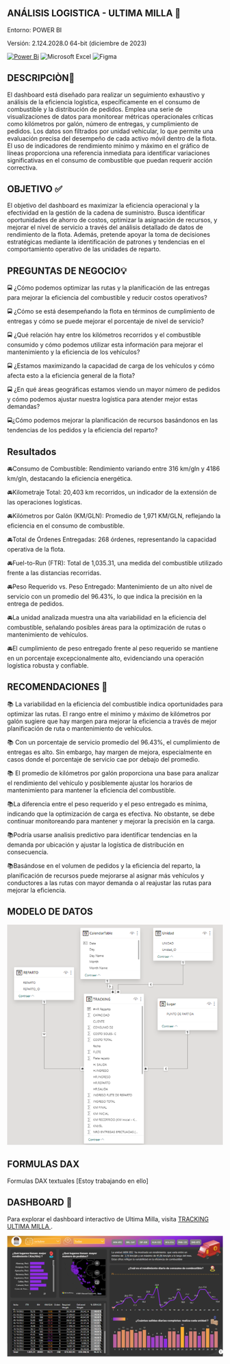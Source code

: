 ## ANÁLISIS LOGISTICA - ULTIMA MILLA 🚚 
Entorno: POWER BI

Versión: 2.124.2028.0 64-bit (diciembre de 2023)


[![Power Bi](https://img.shields.io/badge/power_bi-F2C811?style=for-the-badge&logo=powerbi&logoColor=black)](https://powerbi.microsoft.com/)
![Microsoft Excel](https://img.shields.io/badge/Microsoft_Excel-217346?style=for-the-badge&logo=microsoft-excel&logoColor=white)
![Figma](https://img.shields.io/badge/figma-%23F24E1E.svg?style=for-the-badge&logo=figma&logoColor=white)

## DESCRIPCIÒN📝

El dashboard está diseñado para realizar un seguimiento exhaustivo y análisis de la eficiencia logística, específicamente en el consumo de combustible y la distribución de pedidos. Emplea una serie de visualizaciones de datos para monitorear métricas operacionales críticas como kilómetros por galón, número de entregas, y cumplimiento de pedidos. Los datos son filtrados por unidad vehicular, lo que permite una evaluación precisa del desempeño de cada activo móvil dentro de la flota. El uso de indicadores de rendimiento mínimo y máximo en el gráfico de líneas proporciona una referencia inmediata para identificar variaciones significativas en el consumo de combustible que puedan requerir acción correctiva.


## OBJETIVO ✅

El objetivo del dashboard es maximizar la eficiencia operacional y la efectividad en la gestión de la cadena de suministro. Busca identificar oportunidades de ahorro de costos, optimizar la asignación de recursos, y mejorar el nivel de servicio a través del análisis detallado de datos de rendimiento de la flota. Además, pretende apoyar la toma de decisiones estratégicas mediante la identificación de patrones y tendencias en el comportamiento operativo de las unidades de reparto.


## PREGUNTAS DE NEGOCIO💡

🚍 ¿Cómo podemos optimizar las rutas y la planificación de las entregas para mejorar la eficiencia del combustible y reducir costos operativos?

🚍 ¿Cómo se está desempeñando la flota en términos de cumplimiento de entregas y cómo se puede mejorar el porcentaje de nivel de servicio?

🚍 ¿Qué relación hay entre los kilómetros recorridos y el combustible consumido y cómo podemos utilizar esta información para mejorar el mantenimiento y la eficiencia de los vehículos?

🚍 ¿Estamos maximizando la capacidad de carga de los vehículos y cómo afecta esto a la eficiencia general de la flota?

🚍 ¿En qué áreas geográficas estamos viendo un mayor número de pedidos y cómo podemos ajustar nuestra logística para atender mejor estas demandas?

🚍¿Cómo podemos mejorar la planificación de recursos basándonos en las tendencias de los pedidos y la eficiencia del reparto?


## Resultados 

🚘Consumo de Combustible: Rendimiento variando entre 316 km/gln y 4186 km/gln, destacando la eficiencia energética.

🚘Kilometraje Total: 20,403 km recorridos, un indicador de la extensión de las operaciones logísticas.

🚘Kilómetros por Galón (KM/GLN): Promedio de 1,971 KM/GLN, reflejando la eficiencia en el consumo de combustible.

🚘Total de Órdenes Entregadas: 268 órdenes, representando la capacidad operativa de la flota.

🚘Fuel-to-Run (FTR): Total de 1,035.31, una medida del combustible utilizado frente a las distancias recorridas.

🚘Peso Requerido vs. Peso Entregado: Mantenimiento de un alto nivel de servicio con un promedio del 96.43%, lo que indica la precisión en la entrega de pedidos.

🚘La unidad analizada muestra una alta variabilidad en la eficiencia del combustible, señalando posibles áreas para la optimización de rutas o mantenimiento de vehículos.

🚘El cumplimiento de peso entregado frente al peso requerido se mantiene en un porcentaje excepcionalmente alto, evidenciando una operación logística robusta y confiable.

## RECOMENDACIONES 🚀

📚 La variabilidad en la eficiencia del combustible indica oportunidades para optimizar las rutas. El rango entre el mínimo y máximo de kilómetros por galón sugiere que hay margen para mejorar la eficiencia a través de mejor planificación de ruta o mantenimiento de vehículos.

📚 Con un porcentaje de servicio promedio del 96.43%, el cumplimiento de entregas es alto. Sin embargo, hay margen de mejora, especialmente en casos donde el porcentaje de servicio cae por debajo del promedio.

📚 El promedio de kilómetros por galón proporciona una base para analizar el rendimiento del vehículo y posiblemente ajustar los horarios de mantenimiento para mantener la eficiencia del combustible.

 📚La diferencia entre el peso requerido y el peso entregado es mínima, indicando que la optimización de carga es efectiva. No obstante, se debe continuar monitoreando para mantener y mejorar la precisión en la carga.

 📚Podría usarse analisis predictivo para identificar tendencias en la demanda por ubicación y ajustar la logística de distribución en consecuencia.

 📚Basándose en el volumen de pedidos y la eficiencia del reparto, la planificación de recursos puede mejorarse al asignar más vehículos y conductores a las rutas con mayor demanda o al reajustar las rutas para mejorar la eficiencia.
 
## MODELO DE DATOS

<p align="center">
  <img src="https://github.com/Pear-itaPE/PORTFOLIO-POWER-BI/blob/main/LOGISTICA%20-%20ULTIMA%20MILLA/RECURSOS/MODELO%20DE%20DATOS.png" alt="MODELO DE DATOS">
</p>

## FORMULAS DAX

Formulas DAX textuales [Estoy trabajando en ello]
 
	
## DASHBOARD 📶
Para explorar el dashboard interactivo de Ultima Milla, visita [TRACKING ULTIMA MILLA ](https://app.powerbi.com/view?r=eyJrIjoiNDM0NWMzMDQtNDM1Yy00ZGViLTk5MWYtNTQxZjc1NDczODUyIiwidCI6Ijc4ODEzZTVjLWRmODYtNGZhYy04NWI0LTYwOGM0MjZlZmY2NiIsImMiOjR9).

![SALES](https://github.com/Pear-itaPE/PORTFOLIO-POWER-BI/blob/main/LOGISTICA%20-%20ULTIMA%20MILLA/RECURSOS/DASHBOARD.png)
